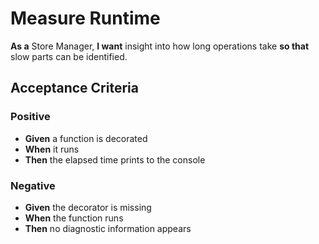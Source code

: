 # Measure Runtime

**As a** Store Manager, **I want** insight into how long operations take **so that** slow parts can be identified.

## Acceptance Criteria

### Positive
- **Given** a function is decorated
- **When** it runs
- **Then** the elapsed time prints to the console

### Negative
- **Given** the decorator is missing
- **When** the function runs
- **Then** no diagnostic information appears
